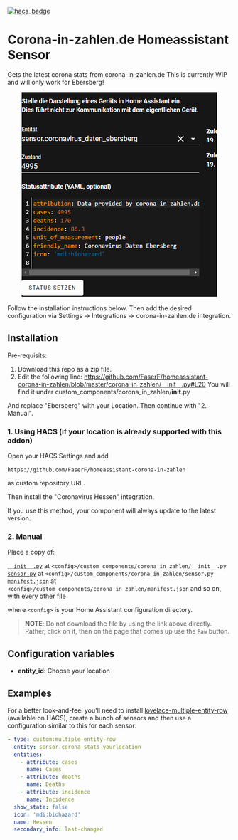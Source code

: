 [![hacs_badge](https://img.shields.io/badge/HACS-Custom-orange.svg)](https://github.com/custom-components/hacs)
# Corona-in-zahlen.de Homeassistant Sensor
Gets the latest corona stats from corona-in-zahlen.de 
This is currently WIP and will only work for Ebersberg!

<p align="center">
  <img src=images/stats.png>
</p>


Follow the installation instructions below.
Then add the desired configuration via Settings -> Integrations -> corona-in-zahlen.de integration.

## Installation
Pre-requisits:
1. Download this repo as a zip file.
2. Edit the following line: https://github.com/FaserF/homeassistant-corona-in-zahlen/blob/master/corona_in_zahlen/__init__.py#L20
You will find it under custom_components/corona_in_zahlen/__init__.py

And replace "Ebersberg" with your Location.
Then continue with "2. Manual".

### 1. Using HACS (if your location is already supported with this addon)

Open your HACS Settings and add

    https://github.com/FaserF/homeassistant-corona-in-zahlen

as custom repository URL.

Then install the "Coronavirus Hessen" integration.

If you use this method, your component will always update to the latest version.

### 2. Manual
Place a copy of:

[`__init__.py`](custom_components/corona_in_zahlen/__init__.py) at `<config>/custom_components/corona_in_zahlen/__init__.py`  
[`sensor.py`](custom_components/corona_in_zahlen/sensor.py) at `<config>/custom_components/corona_in_zahlen/sensor.py`  
[`manifest.json`](custom_components/corona_in_zahlen/manifest.json) at `<config>/custom_components/corona_in_zahlen/manifest.json`
and so on, with every other file

where `<config>` is your Home Assistant configuration directory.

>__NOTE__: Do not download the file by using the link above directly. Rather, click on it, then on the page that comes up use the `Raw` button.

## Configuration variables
- **entity_id**: Choose your location
## Examples

For a better look-and-feel you'll need to install [lovelace-multiple-entity-row](https://github.com/benct/lovelace-multiple-entity-row) (available on HACS), create a bunch of sensors and then use a configuration similar to this for each sensor:

``` yaml
- type: custom:multiple-entity-row
  entity: sensor.corona_stats_yourlocation
  entities:
    - attribute: cases
      name: Cases
    - attribute: deaths
      name: Deaths
    - attribute: incidence
      name: Incidence
  show_state: false
  icon: 'mdi:biohazard'
  name: Hessen
  secondary_info: last-changed
```